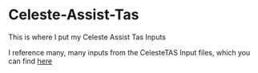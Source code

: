 # Celeste-Assist-Tas
This is where I put my Celeste Assist Tas Inputs

I reference many, many inputs from the CelesteTAS Input files, which you can find [here](https://github.com/VampireFlower/CelesteTAS)
